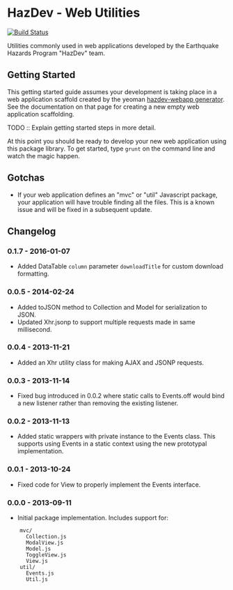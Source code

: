 HazDev - Web Utilities
======================

[![Build Status](https://api.travis-ci.org/usgs/hazdev-webutils.png?branch=master)](https://travis-ci.org/usgs/hazdev-webutils)

Utilities commonly used in web applications developed by the Earthquake Hazards
Program "HazDev" team.

Getting Started
---------------

This getting started guide assumes your development is taking place in a web
application scaffold created by the yeoman [hazdev-webapp
generator](https://github.com/emartinez-usgs/generator-hazdev-webapp). See the
documentation on that page for creating a new empty web application scaffolding.

TODO :: Explain getting started steps in more detail.

At this point you should be ready to develop your new web application using
this package library. To get started, type `grunt` on the command line and
watch the magic happen.

Gotchas
-------

 - If your web application defines an "mvc" or "util" Javascript package, your
application will have trouble finding all the files. This is a known issue and
will be fixed in a subsequent update.

Changelog
---------
### 0.1.7 - 2016-01-07
 - Added DataTable `column` parameter `downloadTitle` for custom download
   formatting.

### 0.0.5 - 2014-02-24
 - Added toJSON method to Collection and Model for serialization to JSON.
 - Updated Xhr.jsonp to support multiple requests made in same millisecond.

### 0.0.4 - 2013-11-21
 - Added an Xhr utility class for making AJAX and JSONP requests.

### 0.0.3 - 2013-11-14
 - Fixed bug introduced in 0.0.2 where static calls to Events.off would bind
   a new listener rather than removing the existing listener.

### 0.0.2 - 2013-11-13
 - Added static wrappers with private instance to the Events class. This
   supports using Events in a static context using the new prototypal
   implementation.

### 0.0.1 - 2013-10-24
 - Fixed code for View to properly implement the Events interface.

### 0.0.0 - 2013-09-11
 - Initial package implementation. Includes support for:

```
    mvc/
      Collection.js
      ModalView.js
      Model.js
      ToggleView.js
      View.js
    util/
      Events.js
      Util.js
```
